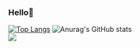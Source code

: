 ### Hello👋
[![Top Langs](https://github-readme-stats.vercel.app/api/top-langs/?username=wonyongChoi05&layout=compact)](https://github.com/wonyongChoi05/github-readme-stats)
![Anurag's GitHub stats](https://github-readme-stats.vercel.app/api?username=wonyongChoi05&theme=swift&show_icons=true)<br>
<img src="https://github-readme-stats.vercel.app/api/top-langs/?username=wonyongChoi05&hide=r,jupyter%20notebook,c%23&count_private=true&langs_count=10&theme=material-palenight"/> 
